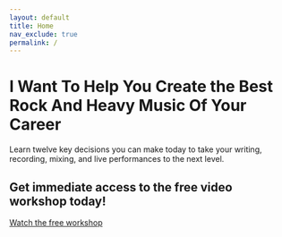 ```yaml
---
layout: default
title: Home
nav_exclude: true
permalink: /
---
```


<div class="home-page">
  <div class="overlay">
    <div class="home-page-card">
      <h1 class="title text-grey-lt-000 fs-8 fw-400">
        I Want To Help You Create the Best Rock And Heavy Music Of Your Career
      </h1>
      <p class="text-grey-lt-000 fs-5 fw-300 mt-4">
        Learn twelve key decisions you can make today to take your writing, recording, mixing, and live performances to the next level.
      </p>
      <div class="inner-home-page-card text-center">
        <h2 class="title">
          Get immediate access to the free video workshop today!
        </h2>
        <a href="/workshop" class="blue-button workshop-button">
          Watch the free workshop
        </a>
      </div>
    </div>
  </div>
</div>
